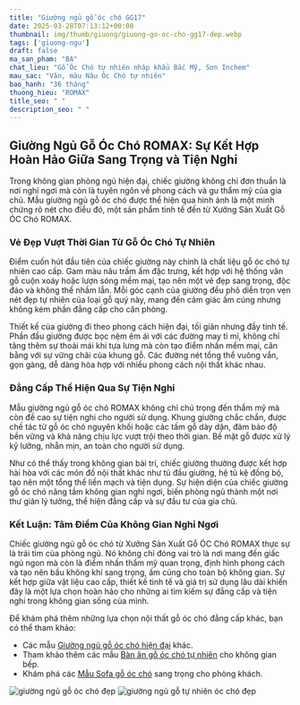 ```yaml
---
title: "Giường ngủ gỗ óc chó GG17"
date: 2025-03-28T07:13:12+00:00
thumbnail: img/thumb/giuong/giuong-go-oc-cho-gg17-dep.webp
tags: ['giuong-ngu']
draft: false
ma_san_pham: "BA"
chat_lieu: "Gỗ Óc Chó tự nhiên nhập khẩu Bắc Mỹ, Sơn Inchem"
mau_sac: "Vân, màu Nâu Óc Chó tự nhiên"
bao_hanh: "36 tháng"
thuong_hieu: "ROMAX"
title_seo: " "
description_seo: " "
---
```

## Giường Ngủ Gỗ Óc Chó ROMAX: Sự Kết Hợp Hoàn Hảo Giữa Sang Trọng và Tiện Nghi

Trong không gian phòng ngủ hiện đại, chiếc giường không chỉ đơn thuần là nơi nghỉ ngơi mà còn là tuyên ngôn về phong cách và gu thẩm mỹ của gia chủ. Mẫu giường ngủ gỗ óc chó được thể hiện qua hình ảnh là một minh chứng rõ nét cho điều đó, một sản phẩm tinh tế đến từ Xưởng Sản Xuất Gỗ ÓC Chó ROMAX.

### Vẻ Đẹp Vượt Thời Gian Từ Gỗ Óc Chó Tự Nhiên

Điểm cuốn hút đầu tiên của chiếc giường này chính là chất liệu gỗ óc chó tự nhiên cao cấp. Gam màu nâu trầm ấm đặc trưng, kết hợp với hệ thống vân gỗ cuộn xoáy hoặc lượn sóng mềm mại, tạo nên một vẻ đẹp sang trọng, độc đáo và không thể nhầm lẫn. Mỗi góc cạnh của giường đều phô diễn trọn vẹn nét đẹp tự nhiên của loại gỗ quý này, mang đến cảm giác ấm cúng nhưng không kém phần đẳng cấp cho căn phòng.

Thiết kế của giường đi theo phong cách hiện đại, tối giản nhưng đầy tinh tế. Phần đầu giường được bọc nệm êm ái với các đường may tỉ mỉ, không chỉ tăng thêm sự thoải mái khi tựa lưng mà còn tạo điểm nhấn mềm mại, cân bằng với sự vững chãi của khung gỗ. Các đường nét tổng thể vuông vắn, gọn gàng, dễ dàng hòa hợp với nhiều phong cách nội thất khác nhau.

### Đẳng Cấp Thể Hiện Qua Sự Tiện Nghi

Mẫu giường ngủ gỗ óc chó ROMAX không chỉ chú trọng đến thẩm mỹ mà còn đề cao sự tiện nghi cho người sử dụng. Khung giường chắc chắn, được chế tác từ gỗ óc chó nguyên khối hoặc các tấm gỗ dày dặn, đảm bảo độ bền vững và khả năng chịu lực vượt trội theo thời gian. Bề mặt gỗ được xử lý kỹ lưỡng, nhẵn mịn, an toàn cho người sử dụng.

Như có thể thấy trong không gian bài trí, chiếc giường thường được kết hợp hài hòa với các món đồ nội thất khác như tủ đầu giường, hệ tủ kệ đồng bộ, tạo nên một tổng thể liền mạch và tiện dụng. Sự hiện diện của chiếc giường gỗ óc chó nâng tầm không gian nghỉ ngơi, biến phòng ngủ thành một nơi thư giãn lý tưởng, thể hiện đẳng cấp và sự đầu tư của gia chủ.

### Kết Luận: Tâm Điểm Của Không Gian Nghỉ Ngơi

Chiếc giường ngủ gỗ óc chó từ Xưởng Sản Xuất Gỗ ÓC Chó ROMAX thực sự là trái tim của phòng ngủ. Nó không chỉ đóng vai trò là nơi mang đến giấc ngủ ngon mà còn là điểm nhấn thẩm mỹ quan trọng, định hình phong cách và tạo nên bầu không khí sang trọng, ấm cúng cho toàn bộ không gian. Sự kết hợp giữa vật liệu cao cấp, thiết kế tinh tế và giá trị sử dụng lâu dài khiến đây là một lựa chọn hoàn hảo cho những ai tìm kiếm sự đẳng cấp và tiện nghi trong không gian sống của mình.

Để khám phá thêm những lựa chọn nội thất gỗ óc chó đẳng cấp khác, bạn có thể tham khảo:

* Các mẫu [Giường ngủ gỗ óc chó hiện đại](https://romax.vn/danh-muc/phong-ngu/giuong-go-oc-cho/) khác.
* Tham khảo thêm các mẫu [Bàn ăn gỗ óc chó tự nhiên](https://romax.vn/danh-muc/phong-bep/ban-an-go-oc-cho/) cho không gian bếp.
* Khám phá các [Mẫu Sofa gỗ óc chó](https://romax.vn/danh-muc/phong-khach/sofa-go-oc-cho/) sang trọng cho phòng khách.

![giường ngủ gỗ óc chó đẹp](/img/giuong/gg17/giuong-go-oc-cho-gg17-2.webp)
![giường ngủ gỗ tự nhiên óc chó đẹp](/img/giuong/gg17/giuong-go-oc-cho-gg17-3.webp)